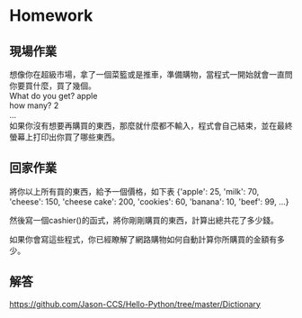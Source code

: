 # Homework
## 現場作業
想像你在超級市場，拿了一個菜籃或是推車，準備購物，當程式一開始就會一直問你要買什麼，買了幾個。  
What do you get? apple  
how many? 2  
...  
如果你沒有想要再購買的東西，那麼就什麼都不輸入，程式會自己結束，並在最終螢幕上打印出你買了哪些東西。

## 回家作業
將你以上所有買的東西，給予一個價格，如下表
{'apple': 25,
 'milk': 70,
 'cheese': 150,
 'cheese cake': 200,
 'cookies': 60,
 'banana': 10,
 'beef': 99, ...}

然後寫一個cashier()的函式，將你剛剛購買的東西，計算出總共花了多少錢。

如果你會寫這些程式，你已經瞭解了網路購物如何自動計算你所購買的金額有多少。

## 解答
https://github.com/Jason-CCS/Hello-Python/tree/master/Dictionary